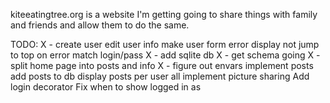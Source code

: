 kiteeatingtree.org is a website I'm getting going to share
things with family and friends and allow them to do the same.

TODO:
    X - create user
    edit user info
    make user form error display not jump to top on error
    match login/pass
    X - add sqlite db
    X - get schema going
    X - split home page into posts and info
    X - figure out envars
    implement posts
      add posts to db
      display posts
        per user
        all
    implement picture sharing
    Add login decorator
    Fix when to show logged in as
    
